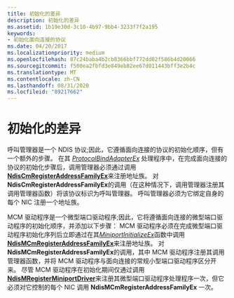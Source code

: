 ```yaml
---
title: 初始化的差异
description: 初始化的差异
ms.assetid: 1b19e30d-3c10-4b97-9bb4-3233f7f2a195
keywords:
- 初始化面向连接的协议
ms.date: 04/20/2017
ms.localizationpriority: medium
ms.openlocfilehash: 87c24baba4b2cb8366bbf772dd02f586b4d20066
ms.sourcegitcommit: f500ea2fbfd3e849eb82ee67d011443bff3e2b4c
ms.translationtype: MT
ms.contentlocale: zh-CN
ms.lasthandoff: 08/31/2020
ms.locfileid: "89217662"
---
```

# <a name="differences-in-initialization"></a>初始化的差异





呼叫管理器是一个 NDIS 协议;因此，它遵循面向连接的协议的初始化顺序，但有一个额外的步骤。 在其 [*ProtocolBindAdapterEx*](/windows-hardware/drivers/ddi/ndis/nc-ndis-protocol_bind_adapter_ex) 处理程序中，在完成面向连接的协议的初始化步骤后，调用管理器必须通过调用 [**NdisCmRegisterAddressFamilyEx**](/windows-hardware/drivers/ddi/ndis/nf-ndis-ndiscmregisteraddressfamilyex)来注册地址族。 对 **NdisCmRegisterAddressFamilyEx**的调用（在这种情况下，调用管理器注册其调用管理器函数）将该协议标识为呼叫管理器。 呼叫管理器必须为它绑定自身的每个 NIC 注册一个地址族。

MCM 驱动程序是一个微型端口驱动程序;因此，它将遵循面向连接的微型端口驱动程序的初始化顺序，并添加以下步骤： MCM 驱动程序必须在完成微型端口驱动程序初始化序列后立即通过在其[*MiniportInitializeEx*](/windows-hardware/drivers/ddi/ndis/nc-ndis-miniport_initialize)函数中调用[**NdisMCmRegisterAddressFamilyEx**](/windows-hardware/drivers/ddi/ndis/nf-ndis-ndismcmregisteraddressfamilyex)来注册地址族。 对 **NdisMCmRegisterAddressFamilyEx**的调用，其中 MCM 驱动程序注册其调用管理器函数，并将 MCM 驱动程序与面向连接的常规小型端口驱动程序区分开来。 尽管 MCM 驱动程序在初始化期间仅通过调用 [**NdisMRegisterMiniportDriver**](/windows-hardware/drivers/ddi/ndis/nf-ndis-ndismregisterminiportdriver)来注册其微型端口驱动程序处理程序一次，但它必须对它控制的每个 NIC 调用 **NdisMCmRegisterAddressFamilyEx** 一次。

 

